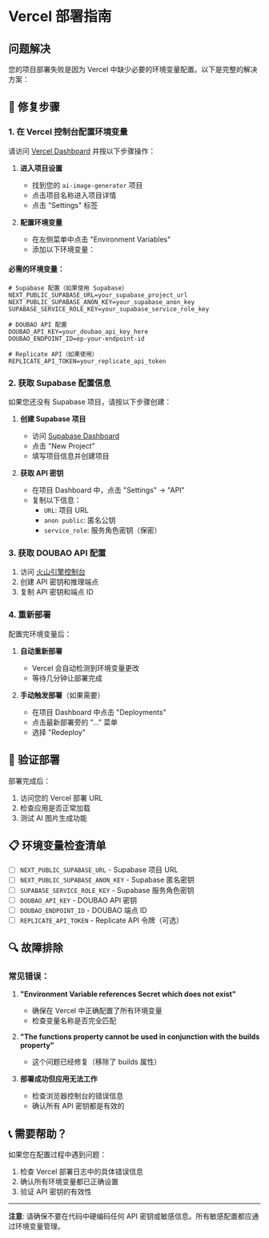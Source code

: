 # Vercel 部署指南

## 问题解决

您的项目部署失败是因为 Vercel 中缺少必要的环境变量配置。以下是完整的解决方案：

## 🔧 修复步骤

### 1. 在 Vercel 控制台配置环境变量

请访问 [Vercel Dashboard](https://vercel.com/dashboard) 并按以下步骤操作：

1. **进入项目设置**
   - 找到您的 `ai-image-generator` 项目
   - 点击项目名称进入项目详情
   - 点击 "Settings" 标签

2. **配置环境变量**
   - 在左侧菜单中点击 "Environment Variables"
   - 添加以下环境变量：

#### 必需的环境变量：

```
# Supabase 配置（如果使用 Supabase）
NEXT_PUBLIC_SUPABASE_URL=your_supabase_project_url
NEXT_PUBLIC_SUPABASE_ANON_KEY=your_supabase_anon_key
SUPABASE_SERVICE_ROLE_KEY=your_supabase_service_role_key

# DOUBAO API 配置
DOUBAO_API_KEY=your_doubao_api_key_here
DOUBAO_ENDPOINT_ID=ep-your-endpoint-id

# Replicate API（如果使用）
REPLICATE_API_TOKEN=your_replicate_api_token
```

### 2. 获取 Supabase 配置信息

如果您还没有 Supabase 项目，请按以下步骤创建：

1. **创建 Supabase 项目**
   - 访问 [Supabase Dashboard](https://app.supabase.com)
   - 点击 "New Project"
   - 填写项目信息并创建项目

2. **获取 API 密钥**
   - 在项目 Dashboard 中，点击 "Settings" → "API"
   - 复制以下信息：
     - `URL`: 项目 URL
     - `anon public`: 匿名公钥
     - `service_role`: 服务角色密钥（保密）

### 3. 获取 DOUBAO API 配置

1. 访问 [火山引擎控制台](https://console.volcengine.com/ark)
2. 创建 API 密钥和推理端点
3. 复制 API 密钥和端点 ID

### 4. 重新部署

配置完环境变量后：

1. **自动重新部署**
   - Vercel 会自动检测到环境变量更改
   - 等待几分钟让部署完成

2. **手动触发部署**（如果需要）
   - 在项目 Dashboard 中点击 "Deployments"
   - 点击最新部署旁的 "..." 菜单
   - 选择 "Redeploy"

## 🚀 验证部署

部署完成后：

1. 访问您的 Vercel 部署 URL
2. 检查应用是否正常加载
3. 测试 AI 图片生成功能

## 📋 环境变量检查清单

- [ ] `NEXT_PUBLIC_SUPABASE_URL` - Supabase 项目 URL
- [ ] `NEXT_PUBLIC_SUPABASE_ANON_KEY` - Supabase 匿名密钥
- [ ] `SUPABASE_SERVICE_ROLE_KEY` - Supabase 服务角色密钥
- [ ] `DOUBAO_API_KEY` - DOUBAO API 密钥
- [ ] `DOUBAO_ENDPOINT_ID` - DOUBAO 端点 ID
- [ ] `REPLICATE_API_TOKEN` - Replicate API 令牌（可选）

## 🔍 故障排除

### 常见错误：

1. **"Environment Variable references Secret which does not exist"**
   - 确保在 Vercel 中正确配置了所有环境变量
   - 检查变量名称是否完全匹配

2. **"The functions property cannot be used in conjunction with the builds property"**
   - 这个问题已经修复（移除了 builds 属性）

3. **部署成功但应用无法工作**
   - 检查浏览器控制台的错误信息
   - 确认所有 API 密钥都是有效的

## 📞 需要帮助？

如果您在配置过程中遇到问题：

1. 检查 Vercel 部署日志中的具体错误信息
2. 确认所有环境变量都已正确设置
3. 验证 API 密钥的有效性

---

**注意**: 请确保不要在代码中硬编码任何 API 密钥或敏感信息。所有敏感配置都应通过环境变量管理。